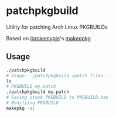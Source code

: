 # patchpkgbuild
Utility for patching Arch Linux PKGBUILDs

Based on [ibrokemypie](https://github.com/ibrokemypie)'s [makeppkg](https://github.com/ibrokemypie/makeppkg)

## Usage
```sh
./patchpkgbuild
# Usage: ./patchpkgbuild <patch file>...
ls
# PKGBUILD my.patch
./patchpkgbuild my.patch
# Saving stock PKGBUILD to PKGBUILD.bak
# Modifying PKGBUILD
makepkg -si
```
